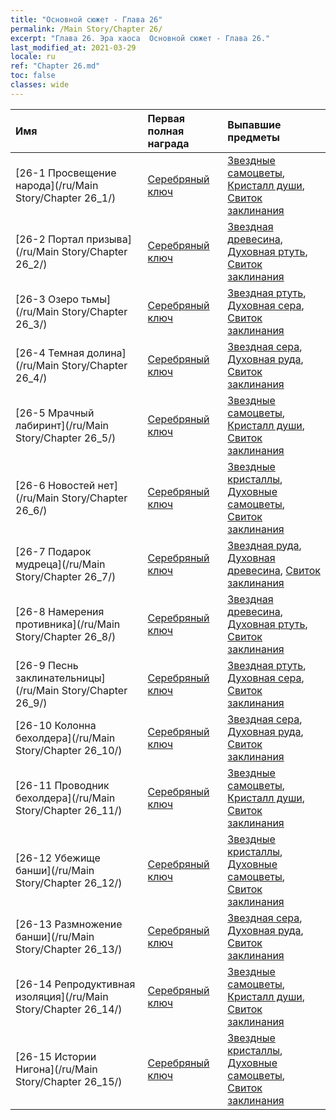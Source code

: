 ```yaml
---
title: "Основной сюжет - Глава 26"
permalink: /Main Story/Chapter 26/
excerpt: "Глава 26. Эра хаоса  Основной сюжет - Глава 26."
last_modified_at: 2021-03-29
locale: ru
ref: "Chapter 26.md"
toc: false
classes: wide
---
```


  | Имя |  Первая полная награда | Выпавшие предметы |
  |:------------|:------------|:------------| 
  | [26-1 Просвещение народа](/ru/Main Story/Chapter 26_1/) | [Серебряный ключ](/ru/Items/con_693/) | [Звездные самоцветы](/ru/Items/mat_93/), [Кристалл души](/ru/Items/mat_87/), [Свиток заклинания](/ru/Items/con_694/) |
  | [26-2 Портал призыва](/ru/Main Story/Chapter 26_2/) | [Серебряный ключ](/ru/Items/con_693/) | [Звездная древесина](/ru/Items/mat_90/), [Духовная ртуть](/ru/Items/mat_84/), [Свиток заклинания](/ru/Items/con_694/) |
  | [26-3 Озеро тьмы](/ru/Main Story/Chapter 26_3/) | [Серебряный ключ](/ru/Items/con_693/) | [Звездная ртуть](/ru/Items/mat_91/), [Духовная сера](/ru/Items/mat_85/), [Свиток заклинания](/ru/Items/con_694/) |
  | [26-4 Темная долина](/ru/Main Story/Chapter 26_4/) | [Серебряный ключ](/ru/Items/con_693/) | [Звездная сера](/ru/Items/mat_92/), [Духовная руда](/ru/Items/mat_82/), [Свиток заклинания](/ru/Items/con_694/) |
  | [26-5 Мрачный лабиринт](/ru/Main Story/Chapter 26_5/) | [Серебряный ключ](/ru/Items/con_693/) | [Звездные самоцветы](/ru/Items/mat_93/), [Кристалл души](/ru/Items/mat_87/), [Свиток заклинания](/ru/Items/con_694/) |
  | [26-6 Новостей нет](/ru/Main Story/Chapter 26_6/) | [Серебряный ключ](/ru/Items/con_693/) | [Звездные кристаллы](/ru/Items/mat_94/), [Духовные самоцветы](/ru/Items/mat_86/), [Свиток заклинания](/ru/Items/con_694/) |
  | [26-7 Подарок мудреца](/ru/Main Story/Chapter 26_7/) | [Серебряный ключ](/ru/Items/con_693/) | [Звездная руда](/ru/Items/mat_89/), [Духовная древесина](/ru/Items/mat_83/), [Свиток заклинания](/ru/Items/con_694/) |
  | [26-8 Намерения противника](/ru/Main Story/Chapter 26_8/) | [Серебряный ключ](/ru/Items/con_693/) | [Звездная древесина](/ru/Items/mat_90/), [Духовная ртуть](/ru/Items/mat_84/), [Свиток заклинания](/ru/Items/con_694/) |
  | [26-9 Песнь заклинательницы](/ru/Main Story/Chapter 26_9/) | [Серебряный ключ](/ru/Items/con_693/) | [Звездная ртуть](/ru/Items/mat_91/), [Духовная сера](/ru/Items/mat_85/), [Свиток заклинания](/ru/Items/con_694/) |
  | [26-10 Колонна бехолдера](/ru/Main Story/Chapter 26_10/) | [Серебряный ключ](/ru/Items/con_693/) | [Звездная сера](/ru/Items/mat_92/), [Духовная руда](/ru/Items/mat_82/), [Свиток заклинания](/ru/Items/con_694/) |
  | [26-11 Проводник бехолдера](/ru/Main Story/Chapter 26_11/) | [Серебряный ключ](/ru/Items/con_693/) | [Звездные самоцветы](/ru/Items/mat_93/), [Кристалл души](/ru/Items/mat_87/), [Свиток заклинания](/ru/Items/con_694/) |
  | [26-12 Убежище банши](/ru/Main Story/Chapter 26_12/) | [Серебряный ключ](/ru/Items/con_693/) | [Звездные кристаллы](/ru/Items/mat_94/), [Духовные самоцветы](/ru/Items/mat_86/), [Свиток заклинания](/ru/Items/con_694/) |
  | [26-13 Размножение банши](/ru/Main Story/Chapter 26_13/) | [Серебряный ключ](/ru/Items/con_693/) | [Звездная сера](/ru/Items/mat_92/), [Духовная руда](/ru/Items/mat_82/), [Свиток заклинания](/ru/Items/con_694/) |
  | [26-14 Репродуктивная изоляция](/ru/Main Story/Chapter 26_14/) | [Серебряный ключ](/ru/Items/con_693/) | [Звездные самоцветы](/ru/Items/mat_93/), [Кристалл души](/ru/Items/mat_87/), [Свиток заклинания](/ru/Items/con_694/) |
  | [26-15 Истории Нигона](/ru/Main Story/Chapter 26_15/) | [Серебряный ключ](/ru/Items/con_693/) | [Звездные кристаллы](/ru/Items/mat_94/), [Духовные самоцветы](/ru/Items/mat_86/), [Свиток заклинания](/ru/Items/con_694/) |
